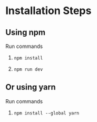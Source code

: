 # Installation Steps

## Using npm

Run commands

1. `npm install`

2. `npm run dev`

## Or using yarn

Run commands

1. `npm install --global yarn`

